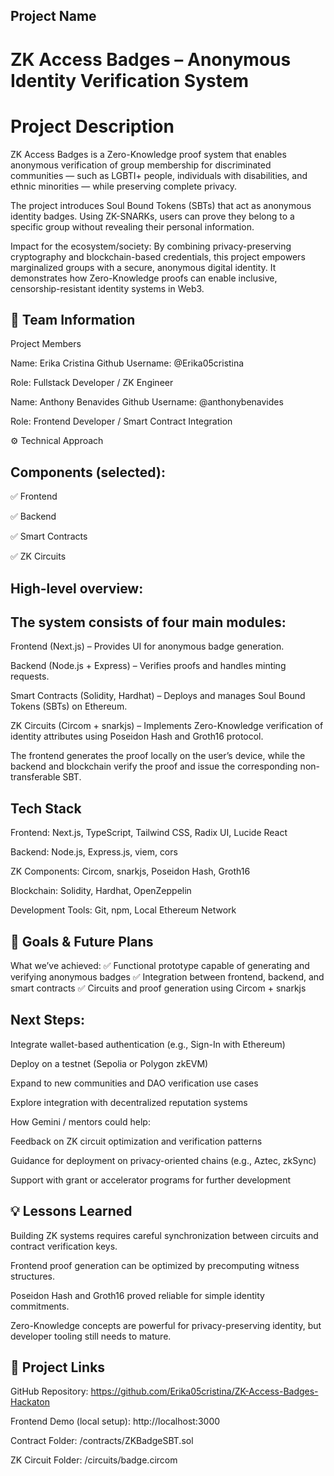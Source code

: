 ## Project Name

# ZK Access Badges – Anonymous Identity Verification System

# Project Description

ZK Access Badges is a Zero-Knowledge proof system that enables anonymous verification of group membership for discriminated communities — such as LGBTI+ people, individuals with disabilities, and ethnic minorities — while preserving complete privacy.

The project introduces Soul Bound Tokens (SBTs) that act as anonymous identity badges. Using ZK-SNARKs, users can prove they belong to a specific group without revealing their personal information.

Impact for the ecosystem/society:
By combining privacy-preserving cryptography and blockchain-based credentials, this project empowers marginalized groups with a secure, anonymous digital identity. It demonstrates how Zero-Knowledge proofs can enable inclusive, censorship-resistant identity systems in Web3.

## 👥 Team Information

Project Members

Name: Erika Cristina
Github Username: @Erika05cristina

Role: Fullstack Developer / ZK Engineer

Name: Anthony Benavides
Github Username: @anthonybenavides

Role: Frontend Developer / Smart Contract Integration

⚙️ Technical Approach

## Components (selected):

✅ Frontend

✅ Backend

✅ Smart Contracts

✅ ZK Circuits

## High-level overview:

## The system consists of four main modules:

Frontend (Next.js) – Provides UI for anonymous badge generation.

Backend (Node.js + Express) – Verifies proofs and handles minting requests.

Smart Contracts (Solidity, Hardhat) – Deploys and manages Soul Bound Tokens (SBTs) on Ethereum.

ZK Circuits (Circom + snarkjs) – Implements Zero-Knowledge verification of identity attributes using Poseidon Hash and Groth16 protocol.

The frontend generates the proof locally on the user’s device, while the backend and blockchain verify the proof and issue the corresponding non-transferable SBT.

## Tech Stack

Frontend: Next.js, TypeScript, Tailwind CSS, Radix UI, Lucide React

Backend: Node.js, Express.js, viem, cors

ZK Components: Circom, snarkjs, Poseidon Hash, Groth16

Blockchain: Solidity, Hardhat, OpenZeppelin

Development Tools: Git, npm, Local Ethereum Network

## 🚀 Goals & Future Plans

What we’ve achieved:
✅ Functional prototype capable of generating and verifying anonymous badges
✅ Integration between frontend, backend, and smart contracts
✅ Circuits and proof generation using Circom + snarkjs

## Next Steps:

Integrate wallet-based authentication (e.g., Sign-In with Ethereum)

Deploy on a testnet (Sepolia or Polygon zkEVM)

Expand to new communities and DAO verification use cases

Explore integration with decentralized reputation systems

How Gemini / mentors could help:

Feedback on ZK circuit optimization and verification patterns

Guidance for deployment on privacy-oriented chains (e.g., Aztec, zkSync)

Support with grant or accelerator programs for further development

## 💡 Lessons Learned

Building ZK systems requires careful synchronization between circuits and contract verification keys.

Frontend proof generation can be optimized by precomputing witness structures.

Poseidon Hash and Groth16 proved reliable for simple identity commitments.

Zero-Knowledge concepts are powerful for privacy-preserving identity, but developer tooling still needs to mature.

## 🔗 Project Links

GitHub Repository: https://github.com/Erika05cristina/ZK-Access-Badges-Hackaton

Frontend Demo (local setup): http://localhost:3000

Contract Folder: /contracts/ZKBadgeSBT.sol

ZK Circuit Folder: /circuits/badge.circom
